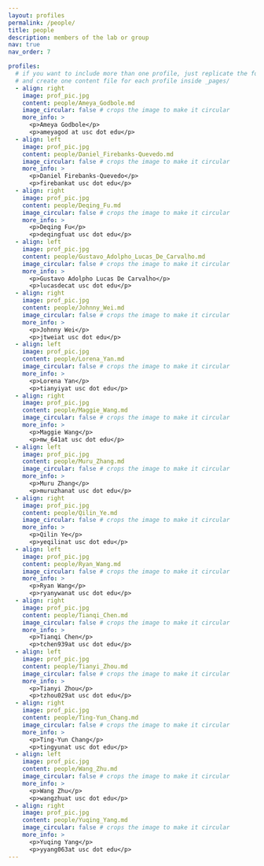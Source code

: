 ```yaml
---
layout: profiles
permalink: /people/
title: people
description: members of the lab or group
nav: true
nav_order: 7

profiles:
  # if you want to include more than one profile, just replicate the following block
  # and create one content file for each profile inside _pages/
  - align: right
    image: prof_pic.jpg
    content: people/Ameya_Godbole.md
    image_circular: false # crops the image to make it circular
    more_info: >
      <p>Ameya Godbole</p>
      <p>ameyagod at usc dot edu</p>
  - align: left
    image: prof_pic.jpg
    content: people/Daniel_Firebanks-Quevedo.md
    image_circular: false # crops the image to make it circular
    more_info: >
      <p>Daniel Firebanks-Quevedo</p>
      <p>firebankat usc dot edu</p>
  - align: right
    image: prof_pic.jpg
    content: people/Deqing_Fu.md
    image_circular: false # crops the image to make it circular
    more_info: >
      <p>Deqing Fu</p>
      <p>deqingfuat usc dot edu</p>
  - align: left
    image: prof_pic.jpg
    content: people/Gustavo_Adolpho_Lucas_De_Carvalho.md
    image_circular: false # crops the image to make it circular
    more_info: >
      <p>Gustavo Adolpho Lucas De Carvalho</p>
      <p>lucasdecat usc dot edu</p>
  - align: right
    image: prof_pic.jpg
    content: people/Johnny_Wei.md
    image_circular: false # crops the image to make it circular
    more_info: >
      <p>Johnny Wei</p>
      <p>jtweiat usc dot edu</p>
  - align: left
    image: prof_pic.jpg
    content: people/Lorena_Yan.md
    image_circular: false # crops the image to make it circular
    more_info: >
      <p>Lorena Yan</p>
      <p>tianyiyat usc dot edu</p>
  - align: right
    image: prof_pic.jpg
    content: people/Maggie_Wang.md
    image_circular: false # crops the image to make it circular
    more_info: >
      <p>Maggie Wang</p>
      <p>mw_641at usc dot edu</p>
  - align: left
    image: prof_pic.jpg
    content: people/Muru_Zhang.md
    image_circular: false # crops the image to make it circular
    more_info: >
      <p>Muru Zhang</p>
      <p>muruzhanat usc dot edu</p>
  - align: right
    image: prof_pic.jpg
    content: people/Qilin_Ye.md
    image_circular: false # crops the image to make it circular
    more_info: >
      <p>Qilin Ye</p>
      <p>yeqilinat usc dot edu</p>
  - align: left
    image: prof_pic.jpg
    content: people/Ryan_Wang.md
    image_circular: false # crops the image to make it circular
    more_info: >
      <p>Ryan Wang</p>
      <p>ryanywanat usc dot edu</p>
  - align: right
    image: prof_pic.jpg
    content: people/Tianqi_Chen.md
    image_circular: false # crops the image to make it circular
    more_info: >
      <p>Tianqi Chen</p>
      <p>tchen939at usc dot edu</p>
  - align: left
    image: prof_pic.jpg
    content: people/Tianyi_Zhou.md
    image_circular: false # crops the image to make it circular
    more_info: >
      <p>Tianyi Zhou</p>
      <p>tzhou029at usc dot edu</p>
  - align: right
    image: prof_pic.jpg
    content: people/Ting-Yun_Chang.md
    image_circular: false # crops the image to make it circular
    more_info: >
      <p>Ting-Yun Chang</p>
      <p>tingyunat usc dot edu</p>
  - align: left
    image: prof_pic.jpg
    content: people/Wang_Zhu.md
    image_circular: false # crops the image to make it circular
    more_info: >
      <p>Wang Zhu</p>
      <p>wangzhuat usc dot edu</p>
  - align: right
    image: prof_pic.jpg
    content: people/Yuqing_Yang.md
    image_circular: false # crops the image to make it circular
    more_info: >
      <p>Yuqing Yang</p>
      <p>yyang063at usc dot edu</p>
---
```


